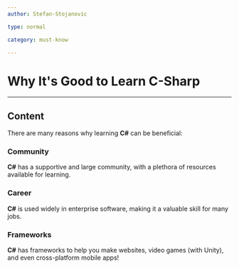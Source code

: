 ```yaml
---
author: Stefan-Stojanovic

type: normal

category: must-know

---
```


# Why It's Good to Learn C-Sharp

---

## Content


There are many reasons why learning **C#** can be beneficial:


### Community

**C#** has a supportive and large community, with a plethora of resources available for learning.

### Career

**C#** is used widely in enterprise software, making it a valuable skill for many jobs.

### Frameworks

**C#** has frameworks to help you make websites, video games (with Unity), and even cross-platform mobile apps!

